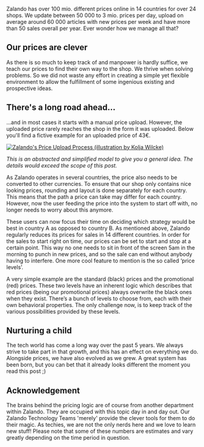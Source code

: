 <!--
.. title: Managing Zalando's Price Labels
.. slug: managing-zalandos-price-labels
.. date: 2013-08-02 11:49:15
.. tags: Draft,Article,Backend
.. author: ToDo
-->

Zalando has over 100 mio. different prices online in 14 countries for over 24
shops. We update between 50 000 to 3 mio. prices per day, upload on average
around 60 000 articles with new prices per week and have more than 50 sales
overall per year. Ever wonder how we manage all that? 

<!-- TEASER_END -->

## Our prices are clever

As there is so much to keep track of and manpower is hardly suffice,
we teach our prices to find their own way to the shop. We thrive when solving
problems. So we did not waste any effort in creating a simple yet flexible
environment to allow the fulfillment of some ingenious existing and
prospective ideas.

## There's a long road ahead...

...and in most cases it starts with a manual price upload. However, the uploaded price rarely reaches the
shop in the form it was uploaded. Below you'll find a fictive example for an
uploaded price of 43€.

[![Zalando's Price Upload Process (illustration by Kolja Wilcke)](/files/2013/07/Blogpost_lowres.jpg)](/files/2013/07/Blogpost_lowres.jpg)

_This is an abstracted and simplified model to give you a general idea. The details would exceed the
scope of this post._ 

As Zalando operates in several countries, the price also
needs to be converted to other currencies. To ensure that our shop only
contains nice looking prices, rounding and layout is done separately for each
country. This means that the path a price can take may differ for each
country. However, now the user feeding the price into the system to start off
with, no longer needs to worry about this anymore.

These users can now focus their time on deciding which strategy would be best in country A as
opposed to country B. As mentioned above, Zalando regularly reduces its prices
for sales in 14 different countries. In order for the sales to start right on
time, our prices can be set to start and stop at a certain point. This way no
one needs to sit in front of the screen 5am in the morning to punch in new
prices, and so the sale can end without anybody having to interfere. One more
cool feature to mention is the so called ‘price levels’.

A very simple example are the standard (black) prices and the promotional (red) prices. These two
levels have an inherent logic which describes that red prices (being our
promotional prices) always overwrite the black ones when they exist. There’s a
bunch of levels to choose from, each with their own behavioral properties. The
only challenge now, is to keep track of the various possibilities provided by
these levels.

## Nurturing a child

The tech world has come a long way over
the past 5 years. We always strive to take part in that growth, and this has
an effect on everything we do. Alongside prices, we have also evolved as we
grew. A great system has been born, but you can bet that it already looks
different the moment you read this post ;) 

## Acknowledgement
The brains behind the pricing logic are of course from another department within Zalando.
They are occupied with this topic day in and day out. Our Zalando Technology
Teams 'merely' provide the clever tools for them to do their magic. As
techies, we are not the only nerds here and we love to learn new stuff!
Please note that some of these numbers are estimates and vary greatly
depending on the time period in question.

